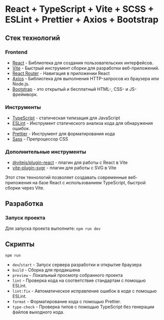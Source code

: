 # React + TypeScript + Vite + SCSS + ESLint + Prettier + Axios + Bootstrap

## Стек технологий

### Frontend

- [React](https://reactjs.org/) - Библиотека для создания пользовательских интерфейсов.
- [Vite](https://vitejs.dev/) - Быстрый инструмент сборки для разработки веб-приложений.
- [React Router](https://reactrouter.com/) - Навигация в приложении React
- [Axios](https://axios-http.com/) - Библиотека для выполнения HTTP-запросов из браузера или Node.js.
- [Bootstrap](https://getbootstrap.com/) - это открытый и бесплатный HTML-, CSS- и JS-фреймворк.

### Инструменты

- [TypeScript](https://www.typescriptlang.org/) - статическая типизация для JavaScript
- [ESLint](https://eslint.org/) - Инструмент статического анализа кода для обнаружения ошибок.
- [Prettier](https://prettier.io/) - Инструмент для форматирования кода
- [Sass](https://sass-lang.com/) - Препроцессор CSS

### Дополнительные инструменты

- [@vitejs/plugin-react](https://github.com/vitejs/vite/tree/main/packages/plugin-react) - плагин для работы с React в Vite
- [vite-plugin-svgr](https://www.npmjs.com/package/vite-plugin-svgr) - плагин для работы с SVG в Vite

Этот стек технологий позволяет создавать современные веб-приложения на базе React с использованием TypeScript, быстрой сборки через Vite.

## Разработка

### Запуск проекта

Для запуска проекта выполните:
`npm run dev`

## Скрипты

`npm run `

- `dev`/`start` - Запуск сервера разработки и открытие браузера
- `build` - Сборка для продакшена
- `preview` - Локальный просмотр собранного проекта
- `lint` - Проверка кода на соответствие стандартам с помощью ESLint.
- `lint:fix` - Автоматическое исправление ошибок в коде с помощью ESLint.
- `format` - Форматирование кода с помощью Prettier.
- `type-check` - Проверка типов с помощью TypeScript без генерации файлов выходного кода.
